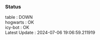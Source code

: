 ### Status


table : DOWN  
hogwarts : OK  
icy-bot : OK  
Latest Update : 2024-07-06 19:06:59.211919
